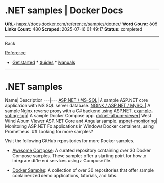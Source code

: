 # .NET samples | Docker Docs

**URL:** https://docs.docker.com/reference/samples/dotnet/
**Word Count:** 805
**Links Count:** 480
**Scraped:** 2025-07-16 01:49:17
**Status:** completed

---

Back

[Reference](https://docs.docker.com/reference/)

  * [Get started](https://docs.docker.com/get-started/)   * [Guides](https://docs.docker.com/guides/)   * [Manuals](https://docs.docker.com/manuals/)

* * *

# .NET samples

Name| Description   ---|---   [ASP.NET / MS-SQL](https://github.com/docker/awesome-compose/tree/master/aspnet-mssql)| A sample ASP.NET core application with MS SQL server database.   [NGINX / ASP.NET / MySQL](https://github.com/docker/awesome-compose/tree/master/nginx-aspnet-mysql)| A sample Nginx reverse proxy with a C\# backend using ASP.NET.   [example-voting-app](https://github.com/dockersamples/example-voting-app)| A sample Docker Compose app.   [dotnet-album-viewer](https://github.com/dockersamples/dotnet-album-viewer)| West Wind Album Viewer ASP.NET Core and Angular sample.   [aspnet-monitoring](https://github.com/dockersamples/aspnet-monitoring)| Monitoring ASP.NET Fx applications in Windows Docker containers, using Prometheus.      ## Looking for more samples?

Visit the following GitHub repositories for more Docker samples.

  * [Awesome Compose](https://github.com/docker/awesome-compose): A curated repository containing over 30 Docker Compose samples. These samples offer a starting point for how to integrate different services using a Compose file.

  * [Docker Samples](https://github.com/dockersamples?q=&type=all&language=&sort=stargazers): A collection of over 30 repositories that offer sample containerized demo applications, tutorials, and labs.